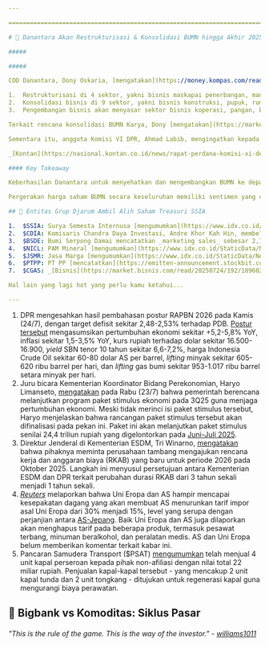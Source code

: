 ```yaml
---

==================================================================================================================================================================================================================================

# 🧠 Danantara Akan Restrukturisasi & Konsolidasi BUMN hingga Akhir 2025

#####

##### 

COO Danantara, Dony Oskaria, [mengatakan](https://money.kompas.com/read/2025/07/23/133613226/danantara-garap-22-program-kerja-di-sisa-2025-restrukturisasi-hingga) pada Rabu (23/7) bahwa pihaknya memiliki 22 program kerja yang akan dilakukan hingga akhir 2025. Meski tidak menjelaskannya secara rinci, Dony menyebut program-program kerja tersebut mencakup restrukturisasi, konsolidasi, dan pengembangan bisnis BUMN, yang terdiri dari:

1.  Restrukturisasi di 4 sektor, yakni bisnis maskapai penerbangan, manufaktur baja, kereta api cepat, dan asuransi.
2.  Konsolidasi bisnis di 9 sektor, yakni bisnis konstruksi, pupuk, rumah sakit, hotel, gula, hilirisasi minyak, asuransi, manajemen aset, dan kawasan industri.
3.  Pengembangan bisnis akan menyasar sektor bisnis koperasi, pangan, baterai, semen, perbankan syariah, telekomunikasi, dan industri galangan kapal.

Terkait rencana konsolidasi BUMN Karya, Dony [mengatakan](https://market.bisnis.com/read/20250724/192/1895958/ambisi-besar-danantara-geber-konsolidasi-bumn-pada-paruh-kedua-2025) bahwa pihaknya akan mengkonsolidasikan anak-anak usaha yang tidak berkaitan langsung dengan inti bisnis. Rencana konsolidasi BUMN Karya sendiri bukanlah hal baru, mengingat wacana ini telah muncul [sejak 2023](https://snips.stockbit.com/snips-terbaru/pemerintah-berencana-lebur-7-bumn-karya-jadi-3-entitas#:~:text=Menteri%20BUMN%2C%C2%A0Erick%20Thohir%2C%C2%A0mengatakan%C2%A0bahwa%20pemerintah%C2%A0berencana%20memangkas%20jumlah%20BUMN%20Karya%20dari%207%20perusahaan%20menjadi%203%20perusahaan%C2%A0melalui%20konsolidasi.%20Aksi%20ini%20merupakan%20bagian%20dari%C2%A0penyehatan%20keuangan%C2%A0BUMN%20Karya%2C%20yang%20sebelumnya%20sudah%C2%A0diwacanakan%20sejak%202023.).

Sementara itu, anggota Komisi VI DPR, Ahmad Labib, mengingatkan kepada Danantara untuk menghindari model konglomerasi dalam menjalankan program konsolidasi dan transformasi BUMN. Ahmad [mengatakan](https://market.bisnis.com/read/20250724/192/1895958/ambisi-besar-danantara-geber-konsolidasi-bumn-pada-paruh-kedua-2025) bahwa model konglomerasi yang sebelumnya diterapkan BUMN justru tidak produktif dan kerap menjadi sumber inefisiensi pada masa lalu.

_[Kontan](https://nasional.kontan.co.id/news/rapat-perdana-komisi-xi-dengan-danantara-tertutup-ada-apa)_ melaporkan bahwa Danantara dan Komisi XI DPR juga menggelar rapat secara tertutup pada Rabu (23/7). Ketua Komisi XI DPR, Mukhamad Misbakhun, menjelaskan bahwa rapat tersebut digelar secara tertutup karena beberapa hal yang disampaikan Danantara dikhawatirkan akan memengaruhi pasar, mengingat informasi tersebut bersifat _insider_.

#### Key Takeaway

Keberhasilan Danantara untuk menyehatkan dan mengembangkan BUMN ke depan dapat memperkuat permodalan Danantara itu sendiri. Namun, eksekusi menjadi faktor kunci yang perlu diperhatikan oleh investor, selain detail mengenai program/skema yang akan dilaksanakan.

Pergerakan harga saham BUMN secara keseluruhan memiliki sentimen yang cukup positif sejak Danantara diluncurkan pada 24 Februari 2025. Sejak tanggal tersebut, indeks IDXBUMN20 mengalami kenaikan +6,24%, dengan $ANTM (+85%), $PGEO (+69%) dan $PTPP (+53%) sebagai _top 3_ emiten dengan kenaikan harga saham tertinggi. Kenaikan IDXBUMN20 ini lebih tinggi dibandingkan IDX30 (+3,58%) maupun LQ45 (+3,88%) yang lebih terkonsentrasi pada bank-bank besar BUMN saja.

## 🤝 Entitas Grup Djarum Ambil Alih Saham Treasuri SSIA

1.  $SSIA: Surya Semesta Internusa [mengumumkan](https://www.idx.co.id/StaticData/NewsAndAnnouncement/ANNOUNCEMENTSTOCK/From_EREP/202507/8eb9c6fc3d_4a2974b2b0.pdf) bahwa entitas grup Djarum, PT Dwimuria Investama Andalan, telah mengambil alih ~62,9 juta saham treasuri perseroan pada 22 Juli 2025 dengan harga 2.700 rupiah per lembar, lebih tinggi sekitar +3,8% dibandingkan harga saham SSIA per Kamis (24/7). Jumlah saham treasuri tersebut setara 1,34% porsi kepemilikan dan setelah transaksi ini SSIA tidak memiliki saham treasuri. PT Dwimuria Investama Andalan sendiri memiliki 7,36% saham SSIA, berdasarkan [data KSEI](https://www.idx.co.id/StaticData/NewsAndAnnouncement/ANNOUNCEMENTSTOCK/From_EREP/202507/5a9fce5ce3_ad209b71a1.pdf) per 22 Juli 2025.
2.  $CDIA: Komisaris Chandra Daya Investasi, Andre Khor Kah Hin, membeli 15 juta saham CDIA dengan harga rata-rata 800 rupiah per lembar pada 17 Juli 2025. Total nilai transaksi mencapai 12 miliar rupiah. Setelah [transaksi ini](https://www.idx.co.id/StaticData/NewsAndAnnouncement/ANNOUNCEMENTSTOCK/From_EREP/202507/5311ca2516_8b1564ce25.pdf), kepemilikan langsung Andre Khor Kah Hin di CDIA naik dari tidak ada menjadi 0,012%.
3.  $BSDE: Bumi Serpong Damai mencatatkan _marketing sales_ sebesar 2,7 triliun rupiah pada 2Q25 (+1% YoY, +9% QoQ). Hasil ini membuat _marketing sales_ selama 1H25 mencapai 5,1 triliun rupiah (+5% YoY), setara 51% dari target 2025 di level 10 triliun rupiah. Kontributor _marketing sales_ selama 1H25 tersebut bersumber dari segmen 'residensial' (43%), diikuti 'ruko' (25%), 'komersial' (15%), 'penjualan kavling tanah ke _joint venture_' (12%), dan 'apartemen' (5%). BSDE [menjelaskan](https://www.idx.co.id/StaticData/NewsAndAnnouncement/ANNOUNCEMENTSTOCK/From_EREP/202507/b8e395a012_277c53256e.pdf) bahwa kinerja solid pada 1H25 memberikan landasan kuat bagi perseroan untuk mengejar target tahunan, yang diperkuat oleh kebijakan penurunan suku bunga BI Rate.
4.  $NICL: PAM Mineral [mengumumkan](https://www.idx.co.id/StaticData/NewsAndAnnouncement/ANNOUNCEMENTSTOCK/From_EREP/202507/3a68af1d96_1f4e7ddb45.pdf) akan membagikan dividen interim ke-2 untuk tahun buku 2025 senilai 159,5 miliar rupiah atau 15 rupiah per saham. Jumlah tersebut mengindikasikan _dividend yield_ 1,2% per Kamis (24/7). _Cum date_ di pasar reguler dan negosiasi pada 1 Agustus 2025, sementara pembayaran pada 12 Agustus 2025. [Sebelumnya](https://www.idx.co.id/StaticData/NewsAndAnnouncement/ANNOUNCEMENTSTOCK/From_EREP/202506/e829740a52_81f72df3ca.pdf), NICL juga telah membagikan dividen interim tahun buku 2025 senilai 15 rupiah per saham pada 30 Juni 2025.
5.  $JSMR: Jasa Marga [mengumumkan](https://www.idx.co.id/StaticData/NewsAndAnnouncement/ANNOUNCEMENTSTOCK/From_EREP/202507/7bd616daf5_91f01b27fd.pdf) perubahan pengendalian di PT Jasamarga Jogja Solo menjadi pengendalian secara tunggal oleh JSMR. Sebelumnya, PT Jasamarga Jogja Solo dikendalikan secara _joint control_ bersama Adhi Karya ($ADHI). Perubahan pengendalian dilakukan melalui perubahan perjanjian pemegang saham, sehingga tidak ada nilai transaksi yang timbul. Setelah perubahan pengendalian ini, JSMR akan mengkonsolidasikan PT Jasamarga Jogja Solo pada laporan keuangan perseroan. PT Jasamarga Jogja Solo sendiri merupakan perusahaan yang memiliki konsesi ruas tol Solo-Yogyakarta-NYIA Kulonprogo tersebut akan dikendalikan secara tunggal oleh JSMR.
6.  $PTPP: PT PP [mencatatkan](https://emitten-announcement.stockbit.com/attachments/Unaudited_-_Final_LK_Konsol_PTPP_30_Juni_2025.pdf) laba bersih sebesar 6 miliar rupiah pada 2Q25 (\-89% YoY, -90,1% QoQ), sehingga laba bersih selama 1H25 hanya mencapai 65 miliar rupiah (\-56% YoY). Pendapatan pada 2Q25 turun menjadi 3,2 triliun rupiah (-23,5% YoY, -8,7% QoQ), sehingga pendapatan selama 1H25 turun -23,7% YoY menjadi 6,7 triliun rupiah.
7.  $CGAS: _[Bisnis](https://market.bisnis.com/read/20250724/192/1896022/cgas-garap-proyek-lng-karawang-potensi-omzet-rp120-miliar)_ dan _[Kompas](https://money.kompas.com/read/2025/07/24/145505126/cgas-garap-proyek-lng-di-karawang-potensi-pendapatan-rp-120-miliar-per-tahun)_ melaporkan bahwa fasilitas LNG milik Citra Nusantara Gemilang di Karawang, Jawa Barat, berpotensi memberikan tambahan pendapatan bagi perseroan ~120 miliar rupiah per tahun, setara 23,6% dari total pendapatan selama 2024. [Fasilitas tersebut](https://snips.stockbit.com/snips-terbaru/bi-rate-dipangkas-usai-trump-turunkan-tarif-ri#:~:text=%24CGAS%3A%20Citra%20Nusantara,penggunaan%20dana%20IPO.) ditargetkan beroperasi pada akhir 2026. Selain itu, Direktur Utama CGAS, Andika Purwonugroho, [mengatakan](https://market.bisnis.com/read/20250724/192/1896022/cgas-garap-proyek-lng-karawang-potensi-omzet-rp120-miliar#:~:text=Andika%20Purwonugroho%20menuturkan%20sampai%20akhir%202025%2C%20CGAS%20pun%20optimistis%20meraih%20total%20pendapatan%20Rp650%20miliar%20seiring%20dengan%20pengoperasian%203%20Stasiun%20CNG%20baru.%20Harapannya%20tingkat%20produksi%20stasiun%20CNG%20baru%20dapat%20mencapai%20kapasitas%20optimal.) bahwa pihaknya optimistis dapat meraup pendapatan ~650 miliar rupiah pada 2025, tumbuh sekitar +28% YoY dibanding realisasi 2024, seiring pengoperasian 3 stasiun gas bumi terkompresi (CNG) baru pada tahun ini.

Hal lain yang lagi hot yang perlu kamu ketahui...

---
```


1.  DPR mengesahkan hasil pembahasan postur RAPBN 2026 pada Kamis (24/7), dengan target defisit sekitar 2,48-2,53% terhadap PDB. [Postur tersebut](https://www.antaranews.com/berita/4988933/dpr-mengesahkan-hasil-pembahasan-postur-rapbn-2026) mengasumsikan pertumbuhan ekonomi sekitar +5,2-5,8% YoY, inflasi sekitar 1,5-3,5% YoY, kurs rupiah terhadap dolar sekitar 16.500-16.900, _yield_ SBN tenor 10 tahun sekitar 6,6-7,2%, harga Indonesia Crude Oil sekitar 60-80 dolar AS per barrel, _lifting_ minyak sekitar 605-620 ribu barrel per hari, dan _lifting_ gas bumi sekitar 953-1.017 ribu barrel setara minyak per hari.
2.  Juru bicara Kementerian Koordinator Bidang Perekonomian, Haryo Limanseto, [mengatakan](https://www.antaranews.com/berita/4987365/pemerintah-siapkan-lanjutan-paket-stimulus-untuk-kuartal-iii-2025) pada Rabu (23/7) bahwa pemerintah berencana melanjutkan program paket stimulus ekonomi pada 3Q25 guna menjaga pertumbuhan ekonomi. Meski tidak merinci isi paket stimulus tersebut, Haryo menjelaskan bahwa rancangan paket stimulus tersebut akan difinalisasi pada pekan ini. Paket ini akan melanjutkan paket stimulus senilai 24,4 triliun rupiah yang digelontorkan pada [Juni-Juli 2025](https://setkab.go.id/presiden-prabowo-gulirkan-paket-stimulus-ekonomi-rp2444-triliun-untuk-jaga-momentum-pertumbuhan/).
3.  Direktur Jenderal di Kementerian ESDM, Tri Winarno, [mengatakan](https://www.antaranews.com/berita/4985053/esdm-minta-perusahaan-tambang-ajukan-rkab-baru-pada-oktober) bahwa pihaknya meminta perusahaan tambang mengajukan rencana kerja dan anggaran biaya (RKAB) yang baru untuk periode 2026 pada Oktober 2025. Langkah ini menyusul persetujuan antara Kementerian ESDM dan DPR terkait perubahan durasi RKAB dari 3 tahun sekali menjadi 1 tahun sekali.
4.  _[Reuters](https://www.reuters.com/business/us-eu-close-15-tariff-deal-ft-reports-2025-07-23/)_ melaporkan bahwa Uni Eropa dan AS hampir mencapai kesepakatan dagang yang akan membuat AS menurunkan tarif impor asal Uni Eropa dari 30% menjadi 15%, level yang serupa dengan perjanjian antara [AS-Jepang](https://snips.stockbit.com/snips-terbaru/-asri-sepakati-framework-perdagangan#:~:text=Presiden%20AS%2C%20Donald,saham%E2%80%93saham%20otomotif.). Baik Uni Eropa dan AS juga dilaporkan akan menghapus tarif pada beberapa produk, termasuk pesawat terbang, minuman beralkohol, dan peralatan medis. AS dan Uni Eropa belum memberikan komentar terkait kabar ini.
5.  Pancaran Samudera Transport ($PSAT) [mengumumkan](https://www.idx.co.id/StaticData/NewsAndAnnouncement/ANNOUNCEMENTSTOCK/From_EREP/202507/55be360570_ceca7e4032.pdf) telah menjual 4 unit kapal perseroan kepada pihak non-afiliasi dengan nilai total 22 miliar rupiah. Penjualan kapal-kapal tersebut - yang mencakup 2 unit kapal tunda dan 2 unit tongkang - ditujukan untuk regenerasi kapal guna mengurangi biaya perawatan.

## 📖 Bigbank vs Komoditas: Siklus Pasar

###### _"This is the rule of the game. This is the way of the investor." -_ _[williams1011](https://stockbit.com/williams1011?source=0)_

#####
